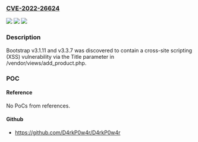 ### [CVE-2022-26624](https://cve.mitre.org/cgi-bin/cvename.cgi?name=CVE-2022-26624)
![](https://img.shields.io/static/v1?label=Product&message=n%2Fa&color=blue)
![](https://img.shields.io/static/v1?label=Version&message=n%2Fa&color=blue)
![](https://img.shields.io/static/v1?label=Vulnerability&message=n%2Fa&color=brighgreen)

### Description

Bootstrap v3.1.11 and v3.3.7 was discovered to contain a cross-site scripting (XSS) vulnerability via the Title parameter in /vendor/views/add_product.php.

### POC

#### Reference
No PoCs from references.

#### Github
- https://github.com/D4rkP0w4r/D4rkP0w4r


